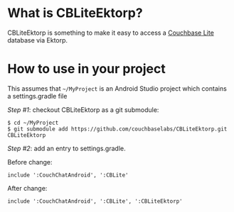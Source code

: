 # What is CBLiteEktorp?

CBLiteEktorp is something to make it easy to access a [Couchbase Lite](https://github.com/couchbase/couchbase-lite-android) database via Ektorp.  

# How to use in your project

This assumes that `~/MyProject` is an Android Studio project which contains a settings.gradle file

*Step #1*: checkout CBLiteEktorp as a git submodule:

```
$ cd ~/MyProject
$ git submodule add https://github.com/couchbaselabs/CBLiteEktorp.git CBLiteEktorp
```

*Step #2*: add an entry to settings.gradle.

Before change:

```
include ':CouchChatAndroid', ':CBLite'
``` 

After change:

```
include ':CouchChatAndroid', ':CBLite', ':CBLiteEktorp'
```
